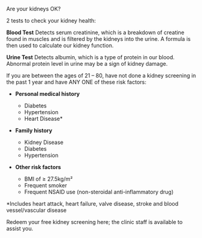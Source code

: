 Are your kidneys OK?

2 tests to check your kidney health:

**Blood Test**
Detects serum creatinine, which is a breakdown of creatine found in muscles and is filtered by the kidneys into the urine. A formula is then used to calculate our kidney function.

**Urine Test**
Detects albumin, which is a type of protein in our blood. Abnormal protein level in urine may be a sign of kidney damage.

If you are between the ages of 21 – 80, have not done a kidney screening in the past 1 year and have ANY ONE of these risk factors:

- **Personal medical history**
  - Diabetes
  - Hypertension
  - Heart Disease*

- **Family history**
  - Kidney Disease
  - Diabetes
  - Hypertension

- **Other risk factors**
  - BMI of ≥ 27.5kg/m²
  - Frequent smoker
  - Frequent NSAID use (non-steroidal anti-inflammatory drug)

*Includes heart attack, heart failure, valve disease, stroke and blood vessel/vascular disease

Redeem your free kidney screening here; the clinic staff is available to assist you.